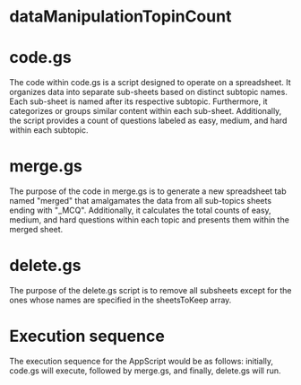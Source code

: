 # dataManipulationTopinCount
# code.gs
The code within code.gs is a script designed to operate on a spreadsheet. It organizes data into separate sub-sheets based on distinct subtopic names. Each sub-sheet is named after its respective subtopic. Furthermore, it categorizes or groups similar content within each sub-sheet. Additionally, the script provides a count of questions labeled as easy, medium, and hard within each subtopic.

# merge.gs
The purpose of the code in merge.gs is to generate a new spreadsheet tab named "merged" that amalgamates the data from all sub-topics sheets ending with "_MCQ". Additionally, it calculates the total counts of easy, medium, and hard questions within each topic and presents them within the merged sheet.

# delete.gs
The purpose of the delete.gs script is to remove all subsheets except for the ones whose names are specified in the sheetsToKeep array.
# Execution sequence 
The execution sequence for the AppScript would be as follows: initially, code.gs will execute, followed by merge.gs, and finally, delete.gs will run.



